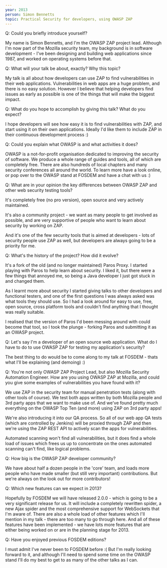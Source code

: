 ```yaml
---
year: 2013
person: Simon Bennetts 
topic: Practical Security for developers, using OWASP ZAP
---
```


Q: Could you briefly introduce yourself?

My name is Simon Bennetts, and I'm the OWASP ZAP project lead. Although I'm now part of the Mozilla security team, my background is in software development - I've been designing and building web applications since 1987, and worked on operating systems before that. 

Q: What will your talk be about, exactly? Why this topic?

My talk is all about how developers can use ZAP to find vulnerabilities in their web applications. Vulnerabilities in web apps are a huge problem, and there is no easy solution. However I believe that helping developers find issues as early as possible is one of the things that will make the biggest impact.

Q: What do you hope to accomplish by giving this talk? What do you expect?

I hope developers will see how easy it is to find vulnerabilities with ZAP, and start using it on their own applications. Ideally I'd like them to include ZAP in their continuous development process :)

Q: Could you explain what OWASP is and what activities it does?

OWASP is a not-for-profit organisation dedicated to improving the security of software. We produce a whole range of guides and tools, all of which are completely free. There are also hundreds of local chapters and many security conferences all around the world. To learn more have a look online, or pop over to the OWASP stand at FOSDEM and have a chat with us :) 

Q: What are in your opinion the key differences between OWASP ZAP and other web security testing tools?

It's completely free (no pro version), open source and very actively maintained.                                                                                       

It's also a community project - we want as many people to get involved as possible, and are very supportive of people who want to learn about security by working on ZAP.                                                                                                                                            

And it's one of the few security tools that is aimed at developers - lots of security people use ZAP as well, but developers are always going to be a priority for me.  

Q: What's the history of the project? How did it evolve?

It's a fork of the old (and no longer maintained) Paros Proxy. I started playing with Paros to help learn about security. I liked it, but there were a few things that annoyed me, so being a Java developer I just got stuck in and changed them. 

As I learnt more about security I started giving talks to other developers and functional testers, and one of the first questions I was always asked was what tools they should use. So I had a look around for easy to use, free, open source, cross platform tools and couldn't find anything that I thought was really suitable.           

I realised that the version of Paros I'd been messing around with could become that tool, so I took the plunge - forking Paros and submitting it as an OWASP project.

Q: Let's say I'm a developer of an open source web application. What do I have to do to use OWASP ZAP for testing my application's security?

The best thing to do would be to come along to my talk at FOSDEM - thats what I'll be explaining (and demoing) :)    

Q: You're not only OWASP ZAP Project Lead, but also Mozilla Security Automation Engineer. How are you using OWASP ZAP at Mozilla, and could you give some examples of vulnerabilities you have found with it? 

We use ZAP in the security team for manual penetration tests (along with other tools of course). We test both apps written by both Mozilla people and 3rd party apps that we want to make use of. And we've found pretty much everything on the OWASP Top Ten (and more) using ZAP on 3rd party apps!                                         

We're also introducing it into our QA process. So all of our web app QA tests (which are controlled by Jenkins) will be proxied through ZAP and then we're using the ZAP REST API to actively scan the apps for vulnerabilities.                                                                                                              

Automated scanning won't find all vulnerabilities, but it does find a whole load of issues which frees us up to concentrate on the ones automated scanning can't find, like logical problems. 

Q: How big is the OWASP ZAP developer community?

We have about half a dozen people in the 'core' team, and loads more people who have made smaller (but still very important) contributions. But we're always on the look out for more contributors! 

Q: Which new features can we expect in 2013?

Hopefully by FOSDEM we will have released 2.0.0 - which is going to be a very significant release for us. It will include a completely rewritten spider, a new Ajax spider and the most comprehensive support for WebSockets that I'm aware of. There are also a whole load of other features which I'll mention in my talk - there are too many to go through here. And all of these features have been implemented - we have lots more features that are either being worked on or are in the planning stage for 2013. 

Q: Have you enjoyed previous FOSDEM editions?

I must admit I've never been to FOSDEM before :( But I'm really looking forward to it, and although I'll need to spend some time on the OWASP stand I'll do my best to get to as many of the other talks as I can.     
